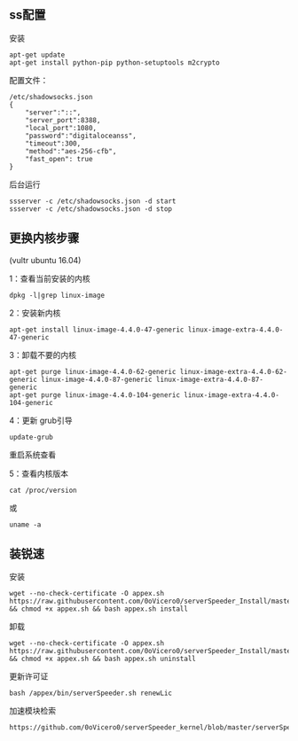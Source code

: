 ## ss配置
安装
```
apt-get update
apt-get install python-pip python-setuptools m2crypto
```
配置文件： 
```
/etc/shadowsocks.json
{
    "server":"::",
    "server_port":8388,
    "local_port":1080,
    "password":"digitaloceanss",
    "timeout":300,
    "method":"aes-256-cfb",
    "fast_open": true
}
```
后台运行
```
ssserver -c /etc/shadowsocks.json -d start
ssserver -c /etc/shadowsocks.json -d stop
```

## 更换内核步骤
(vultr ubuntu 16.04)

1：查看当前安装的内核
```
dpkg -l|grep linux-image
```

2：安装新内核
```
apt-get install linux-image-4.4.0-47-generic linux-image-extra-4.4.0-47-generic
```

3：卸载不要的内核
```
apt-get purge linux-image-4.4.0-62-generic linux-image-extra-4.4.0-62-generic linux-image-4.4.0-87-generic linux-image-extra-4.4.0-87-generic
apt-get purge linux-image-4.4.0-104-generic linux-image-extra-4.4.0-104-generic
```

4：更新 grub引导
```
update-grub
```

重启系统查看

5：查看内核版本
```
cat /proc/version
```
或
```
uname -a
```

## 装锐速

安装
```
wget --no-check-certificate -O appex.sh https://raw.githubusercontent.com/0oVicero0/serverSpeeder_Install/master/appex.sh && chmod +x appex.sh && bash appex.sh install
```
卸载
```
wget --no-check-certificate -O appex.sh https://raw.githubusercontent.com/0oVicero0/serverSpeeder_Install/master/appex.sh && chmod +x appex.sh && bash appex.sh uninstall
```
更新许可证
```
bash /appex/bin/serverSpeeder.sh renewLic
```
加速模块检索
```
https://github.com/0oVicero0/serverSpeeder_kernel/blob/master/serverSpeeder.txt
```
